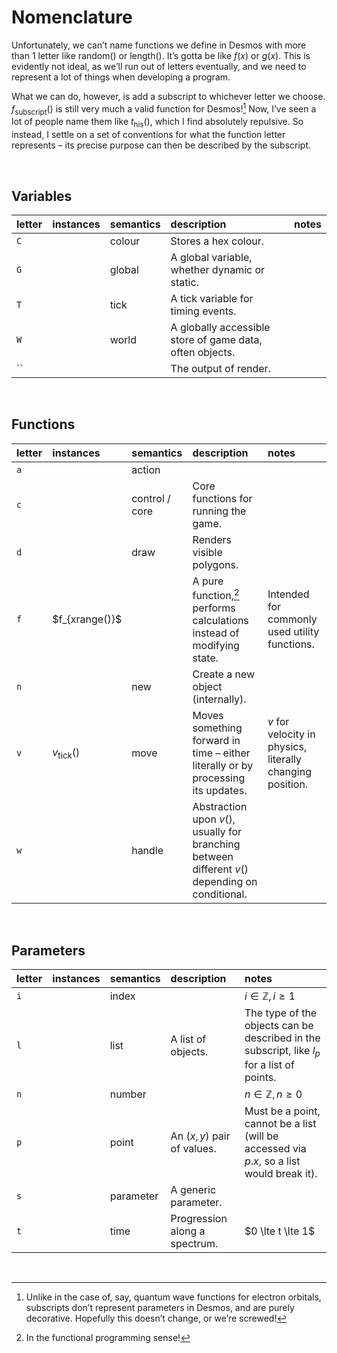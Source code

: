 # Nomenclature
<!-- #SQUARK live!
| dest = desmos/dev/nomenclature
-->

Unfortunately, we can’t name functions we define in Desmos with more than 1 letter like $\text{random}()$ or $\text{length}()$. It’s gotta be like $f(x)$ or $g(x)$. This is evidently not ideal, as we’ll run out of letters eventually, and we need to represent a lot of things when developing a program.

What we can do, however, is add a subscript to whichever letter we choose. $f_\text{subscript}()$ is still very much a valid function for Desmos![^subscripts] Now, I’ve seen a lot of people name them like $t_\text{his}()$, which I find absolutely repulsive. So instead, I settle on a set of conventions for what the function letter represents – its precise purpose can then be described by the subscript.

[^subscripts]: Unlike in the case of, say, quantum wave functions for electron orbitals, subscripts don’t represent parameters in Desmos, and are purely decorative. Hopefully this doesn’t change, or we’re screwed!


<br>


## Variables

| letter | instances | semantics | description | notes |
| :----- | :-------- | :-------- | :---------- | :---- |
| `C` | | colour | Stores a hex colour. | |
| `G` | | global | A global variable, whether dynamic or static. | |
| `T` | | tick | A tick variable for timing events. | |
| `W` | | world | A globally accessible store of game data, often objects. |
| `` | | | The output of render. | |


<br>


## Functions

| letter | instances | semantics | description | notes |
| :----- | :-------- | :-------- | :---------- | :---- |
| `a` | | action | | |
| `c` | | control / core | Core functions for running the game.
| `d` | | draw | Renders visible polygons. | |
| `f` | $f_\{xrange()}$ | | A pure function,[^pure] performs calculations instead of modifying state. | Intended for commonly used utility functions. |
| `n` | | new | Create a new object (internally). | |
| `v` | $v_\text{tick}()$ | move | Moves something forward in time – either literally or by processing its updates. | *v* for velocity in physics, literally changing position. |
| `w` | | handle | Abstraction upon $v()$, usually for branching between different $v()$ depending on conditional.

[^pure]: In the functional programming sense!


<br>


## Parameters

| letter | instances | semantics | description | notes |
| :----- | :-------- | :-------- | :---------- | :---- |
| `i` | | index | | $i \in \mathbb{Z}, i \geq 1$ |
| `l` | | list | A list of objects. | The type of the objects can be described in the subscript, like $l_p$ for a list of points. |
| `n` | | number | | $n \in \mathbb{Z}, n \geq 0$ |
| `p` | | point | An $(x, y)$ pair of values. | Must be a point, cannot be a list (will be accessed via $p\text{.}x$, so a list would break it). |
| `s` | | parameter | A generic parameter. | |
| `t` | | time | Progression along a spectrum. | $0 \lte t \lte 1$ |


<br>
